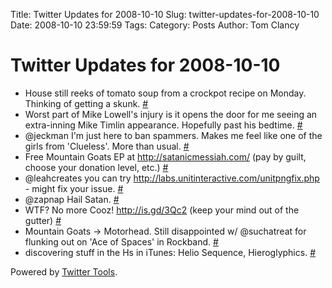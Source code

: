 Title: Twitter Updates for 2008-10-10
Slug: twitter-updates-for-2008-10-10
Date: 2008-10-10 23:59:59
Tags: 
Category: Posts
Author: Tom Clancy

# Twitter Updates for 2008-10-10

<ul>
	<li>House still reeks of tomato soup from a crockpot recipe on Monday. Thinking of getting a skunk. <a href="http://twitter.com/tclancy/statuses/954061082">#</a></li>
	<li>Worst part of Mike Lowell's injury is it opens the door for me seeing an extra-inning Mike Timlin appearance. Hopefully past his bedtime. <a href="http://twitter.com/tclancy/statuses/954071149">#</a></li>
	<li>@jeckman I'm just here to ban spammers. Makes me feel like one of the girls from 'Clueless'. More than usual. <a href="http://twitter.com/tclancy/statuses/954100679">#</a></li>
	<li>Free Mountain Goats EP at <a href="http://satanicmessiah.com/" rel="nofollow">http://satanicmessiah.com/</a> (pay by guilt, choose your donation level, etc.) <a href="http://twitter.com/tclancy/statuses/954273665">#</a></li>
	<li>@leahcreates you can try <a href="http://labs.unitinteractive.com/unitpngfix.php" rel="nofollow">http://labs.unitinteractive.com/unitpngfix.php</a> - might fix your issue. <a href="http://twitter.com/tclancy/statuses/954428539">#</a></li>
	<li>@zapnap Hail Satan. <a href="http://twitter.com/tclancy/statuses/954429271">#</a></li>
	<li>WTF? No more Cooz! <a href="http://is.gd/3Qc2" rel="nofollow">http://is.gd/3Qc2</a> (keep your mind out of the gutter) <a href="http://twitter.com/tclancy/statuses/954454264">#</a></li>
	<li>Mountain Goats -&gt; Motorhead. Still disappointed w/ @suchatreat for flunking out on 'Ace of Spaces' in Rockband. <a href="http://twitter.com/tclancy/statuses/954479599">#</a></li>
	<li>discovering stuff in the Hs in iTunes: Helio Sequence, Hieroglyphics. <a href="http://twitter.com/tclancy/statuses/954629320">#</a></li>
</ul>
<p>Powered by <a href="http://alexking.org/projects/wordpress">Twitter Tools</a>.</p>
